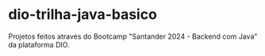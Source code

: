 # dio-trilha-java-basico
Projetos feitos através do Bootcamp "Santander 2024 - Backend com Java" da plataforma DIO.
